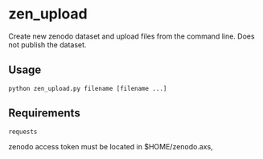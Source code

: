 # zen_upload

Create new zenodo dataset and upload files from the command line. Does not
publish the dataset.

## Usage 
    python zen_upload.py filename [filename ...]

## Requirements
    requests

zenodo access token must be located in $HOME/zenodo.axs,
